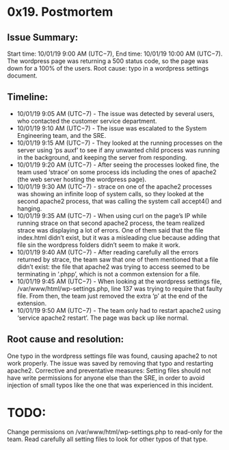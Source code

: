 # 0x19. Postmortem

## Issue Summary:
Start time: 10/01/19 9:00 AM (UTC−7), End time: 10/01/19 10:00 AM (UTC−7).
The wordpress page was returning a 500 status code, so the page was down for a 100% of the users.
Root cause: typo in a wordpress settings document.
## Timeline:
* 10/01/19 9:05 AM (UTC−7) - The issue was detected by several users, who contacted the customer service department.
* 10/01/19 9:10 AM (UTC−7) - The issue was escalated to the System Engineering team, and the SRE.
* 10/01/19 9:15 AM (UTC−7) - They looked at the running processes on the server using ‘ps auxf’ to see if any unwanted child process was running in the background, and keeping the server from responding.
* 10/01/19 9:20 AM (UTC−7) - After seeing the processes looked fine, the team used ‘strace’ on some process ids including the ones of apache2 (the web server hosting the wordpress page).
* 10/01/19 9:30 AM (UTC−7) - strace on one of the apache2 processes was showing an infinite loop of system calls, so they looked at the second apache2 process, that was calling the system call accept4() and hanging.
* 10/01/19 9:35 AM (UTC−7) - When using curl on the page’s IP while running strace on that second apache2 process, the team realized strace was displaying a lot of errors. One of them said that the file index.html didn’t exist, but it was a misleading clue because adding that file sin the wordpress folders didn’t seem to make it work.
* 10/01/19 9:40 AM (UTC−7) - After reading carefully all the errors returned by strace, the team saw that one of them mentioned that a file didn’t exist: the file that apache2 was trying to access seemed to be terminating in ‘.phpp’, which is not a common extension for a file.
* 10/01/19 9:45 AM (UTC−7) - When looking at the wordpress settings file, /var/www/html/wp-settings.php, line 137 was trying to require that faulty file. From then, the team just removed the extra ‘p’ at the end of the extension.
* 10/01/19 9:50 AM (UTC−7) - The team only had to restart apache2 using ‘service apache2 restart’. The page was back up like normal.
## Root cause and resolution:
One typo in the wordpress settings file was found, causing apache2 to not work properly.
The issue was saved by removing that typo and restarting apache2.
Corrective and preventative measures:
Setting files should not have write permissions for anyone else than the SRE, in order to avoid injection of small typos like the one that was experienced in this incident.
# TODO: 
Change permissions on /var/www/html/wp-settings.php to read-only for the team.
Read carefully all setting files to look for other typos of that type.

